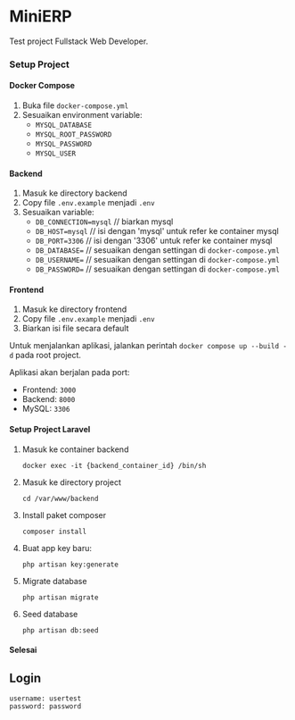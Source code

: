 # MiniERP

Test project Fullstack Web Developer.

### Setup Project

#### Docker Compose
1. Buka file `docker-compose.yml`
2. Sesuaikan environment variable:
    - `MYSQL_DATABASE`
    - `MYSQL_ROOT_PASSWORD`
    - `MYSQL_PASSWORD`
    - `MYSQL_USER`

#### Backend

1. Masuk ke directory backend
2. Copy file `.env.example` menjadi `.env`
3. Sesuaikan variable:
    - `DB_CONNECTION=mysql` // biarkan mysql
    - `DB_HOST=mysql` // isi dengan 'mysql' untuk refer ke container mysql
    - `DB_PORT=3306` // isi dengan '3306' untuk refer ke container mysql
    - `DB_DATABASE=` // sesuaikan dengan settingan di `docker-compose.yml`
    - `DB_USERNAME=` // sesuaikan dengan settingan di `docker-compose.yml`
    - `DB_PASSWORD=` // sesuaikan dengan settingan di `docker-compose.yml`

#### Frontend

1. Masuk ke directory frontend
2. Copy file `.env.example` menjadi `.env`
3. Biarkan isi file secara default

Untuk menjalankan aplikasi, jalankan perintah `docker compose up --build -d` pada root project.

Aplikasi akan berjalan pada port:

- Frontend: `3000`
- Backend: `8000`
- MySQL: `3306`

#### Setup Project Laravel

1. Masuk ke container backend
    ```
    docker exec -it {backend_container_id} /bin/sh
    ```
2. Masuk ke directory project
    ```
    cd /var/www/backend
    ```
3. Install paket composer
    ```
    composer install
    ```
4. Buat app key baru:
    ```
    php artisan key:generate
    ```
5. Migrate database
    ```
    php artisan migrate
    ```
6. Seed database
    ```
    php artisan db:seed
    ```

#### Selesai

## Login

```
username: usertest
password: password
```